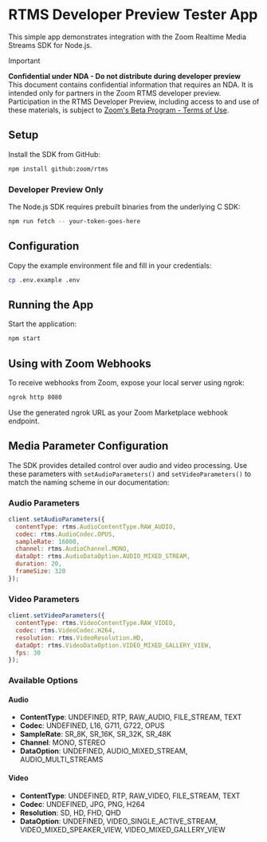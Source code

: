 # RTMS Developer Preview Tester App

This simple app demonstrates integration with the Zoom Realtime Media Streams SDK for Node.js.

> [!IMPORTANT]
> **Confidential under NDA - Do not distribute during developer preview**<br />
> This document contains confidential information that requires an NDA. It is intended only for partners in the Zoom RTMS developer preview.
> Participation in the RTMS Developer Preview, including access to and use of these materials, is subject to [Zoom's Beta Program - Terms of Use](https://www.zoom.com/en/trust/beta-terms-and-conditions/).

## Setup

Install the SDK from GitHub:

```bash
npm install github:zoom/rtms
```

### Developer Preview Only 

The Node.js SDK requires prebuilt binaries from the underlying C SDK:

```bash
npm run fetch -- your-token-goes-here
```

## Configuration

Copy the example environment file and fill in your credentials:

```bash
cp .env.example .env
```

## Running the App

Start the application:

```bash
npm start
```

## Using with Zoom Webhooks

To receive webhooks from Zoom, expose your local server using ngrok:

```bash
ngrok http 8080
```

Use the generated ngrok URL as your Zoom Marketplace webhook endpoint.

## Media Parameter Configuration

The SDK provides detailed control over audio and video processing. Use these parameters with `setAudioParameters()` and `setVideoParameters()` to match the naming scheme in our documentation:

### Audio Parameters

```javascript
client.setAudioParameters({
  contentType: rtms.AudioContentType.RAW_AUDIO,
  codec: rtms.AudioCodec.OPUS,
  sampleRate: 16000,
  channel: rtms.AudioChannel.MONO,
  dataOpt: rtms.AudioDataOption.AUDIO_MIXED_STREAM,
  duration: 20,
  frameSize: 320
});
```

### Video Parameters

```javascript
client.setVideoParameters({
  contentType: rtms.VideoContentType.RAW_VIDEO,
  codec: rtms.VideoCodec.H264,
  resolution: rtms.VideoResolution.HD,
  dataOpt: rtms.VideoDataOption.VIDEO_MIXED_GALLERY_VIEW,
  fps: 30
});
```

### Available Options

#### Audio
- **ContentType**: UNDEFINED, RTP, RAW_AUDIO, FILE_STREAM, TEXT
- **Codec**: UNDEFINED, L16, G711, G722, OPUS
- **SampleRate**: SR_8K, SR_16K, SR_32K, SR_48K
- **Channel**: MONO, STEREO
- **DataOption**: UNDEFINED, AUDIO_MIXED_STREAM, AUDIO_MULTI_STREAMS

#### Video
- **ContentType**: UNDEFINED, RTP, RAW_VIDEO, FILE_STREAM, TEXT
- **Codec**: UNDEFINED, JPG, PNG, H264
- **Resolution**: SD, HD, FHD, QHD
- **DataOption**: UNDEFINED, VIDEO_SINGLE_ACTIVE_STREAM, VIDEO_MIXED_SPEAKER_VIEW, VIDEO_MIXED_GALLERY_VIEW